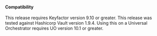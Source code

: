 #### Compatibility
This release requires Keyfactor version 9.10 or greater.
This release was tested against Hashicorp Vault version 1.9.4.
Using this on a Universal Orchestrator requires UO version 10.1 or greater.
